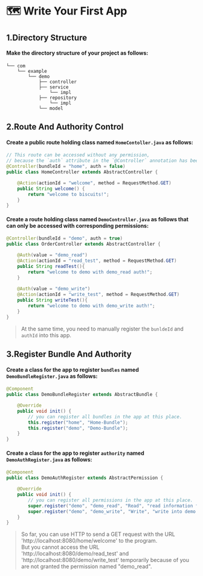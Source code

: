 # 🗺 Write Your First App
## 1.Directory Structure
#### Make the directory structure of your project as follows:
```text
└── com
    └── example
        └── demo
            ├── controller
            ├── service
                └── impl
            ├── repository
                └── impl
            └── model
```

## 2.Route And Authority Control
#### Create a public route holding class named `HomeContoller.java` as follows:

```java
// This route can be accessed without any permission, 
// because the `auth` attribute in the `@Controller` annotation has been set to `false`.
@Controller(bundleId = "home", auth = false)
public class HomeController extends AbstractController {

    @Action(actionId = "welcome", method = RequestMethod.GET)
    public String welcome() {
        return "welcome to biscuits!";
    }
}
```

#### Create a route holding class named `DemoController.java` as follows that can only be accessed with corresponding permissions:
```java
@Controller(bundleId = "demo", auth = true)
public class OrderController extends AbstractController {

    @Auth(value = "demo_read")
    @Action(actionId = "read_test", method = RequestMethod.GET)
    public String readTest(){
        return "welcome to demo with demo_read auth!";
    }
    
    @Auth(value = "demo_write")
    @Action(actionId = "write_test", method = RequestMethod.GET)
    public String writeTest(){
        return "welcome to demo with demo_write auth!";
    }
}
```

> At the same time, you need to manually register the `bunldeId` and `authId` into this app.

## 3.Register Bundle And Authority
#### Create a class for the app to register `bundles` named `DemoBundleRegister.java` as follows:
```java
@Component
public class DemoBundleRegister extends AbstractBundle {

    @Override
    public void init() {
        // you can register all bundles in the app at this place.
        this.register("home", "Home-Bundle");
        this.register("demo", "Demo-Bundle");
    }
}
```
#### Create a class for the app to register `authority` named `DemoAuthRegister.java` as follows:
```java
@Component
public class DemoAuthRegister extends AbstractPermission {

    @Override
    public void init() {
        // you can register all permissions in the app at this place.
        super.register("demo", "demo_read", "Read", "read information from demo.");
        super.register("demo", "demo_write", "Write", "write into demo.");
    }
}
```

> So far, you can use HTTP to send a GET request with the URL 'http://localhost:8080/home/welcome' to the program.<br/>
But you cannot access the URL 'http://localhost:8080/demo/read_test' and 'http://localhost:8080/demo/write_test' temporarily because of you are not granted the permission named "demo_read".